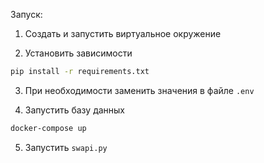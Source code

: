 Запуск:

1. Создать и запустить виртуальное окружение 

2. Установить зависимости 
```bash
pip install -r requirements.txt
```

3. При необходимости заменить значения в файле `.env`

4. Запустить базу данных

```bash
docker-compose up
```

5. Запустить `swapi.py`